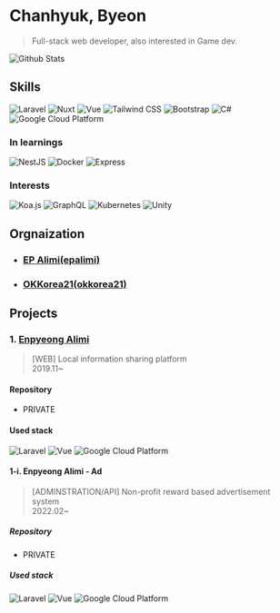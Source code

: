 # Chanhyuk, Byeon

> Full-stack web developer, also interested in Game dev.

![Github Stats](https://github-readme-stats.vercel.app/api?username=Bisue&show_icons=true&theme=github_dark )

## Skills

<!--
![기술](https://img.shields.io/badge/분류-기술-색상?style=for-the-badge&logo=로고&logoColor=white)

LOGO: https://simpleicons.org/?q=google
-->

![Laravel](https://img.shields.io/badge/Backend-Laravel-FF2D20?style=for-the-badge&logo=Laravel&logoColor=white)
![Nuxt](https://img.shields.io/badge/Frontend-Nuxt-00C58E?style=for-the-badge&logo=Nuxt.js&logoColor=white)
![Vue](https://img.shields.io/badge/Frontend-Vue-4FC08D?style=for-the-badge&logo=Vue.js&logoColor=white)
![Tailwind CSS](https://img.shields.io/badge/Frontend-Tailwind%20CSS-38B2AC?style=for-the-badge&logo=Tailwind%20CSS&logoColor=white)
![Bootstrap](https://img.shields.io/badge/Frontend-Bootstrap-7952B3?style=for-the-badge&logo=Bootstrap&logoColor=white)
![C#](https://img.shields.io/badge/.NET-C%23-239120?style=for-the-badge&logo=C%20Sharp&logoColor=white)
![Google Cloud Platform](https://img.shields.io/badge/Cloud-GCP-4285F4?style=for-the-badge&logo=Google&logoColor=white)

### In learnings

![NestJS](https://img.shields.io/badge/Backend-NestJS-E0234E?style=for-the-badge&logo=NestJS&logoColor=white)
![Docker](https://img.shields.io/badge/Container-Docker-2496ED?style=for-the-badge&logo=Docker&logoColor=white)
![Express](https://img.shields.io/badge/Backend-Express-000000?style=for-the-badge&logo=Express&logoColor=white)

### Interests

![Koa.js](https://img.shields.io/badge/Backend-Koa.js-339933?style=for-the-badge&logo=Node.js&logoColor=white)
![GraphQL](https://img.shields.io/badge/API-GraphQL-E10098?style=for-the-badge&logo=GraphQL&logoColor=white)
![Kubernetes](https://img.shields.io/badge/Container-Kubernetes-326CE5?style=for-the-badge&logo=Kubernetes&logoColor=white)
![Unity](https://img.shields.io/badge/Game%20Dev-Unity-000000?style=for-the-badge&logo=Unity&logoColor=white)

## Orgnaization

- ### [EP Alimi(epalimi)](https://github.com/epalimi)

- ### [OKKorea21(okkorea21)](https://github.com/okkorea21)

## Projects

### 1. [Enpyeong Alimi](https://www.epalimi.com/)
> [WEB] Local information sharing platform   
> 2019.11~

#### Repository
- PRIVATE

#### Used stack
![Laravel](https://img.shields.io/badge/Backend-Laravel-FF2D20?style=for-the-badge&logo=Laravel&logoColor=white)
![Vue](https://img.shields.io/badge/Frontend-Vue(Partial)-4FC08D?style=for-the-badge&logo=Vue.js&logoColor=white)
![Google Cloud Platform](https://img.shields.io/badge/Cloud-GCP-4285F4?style=for-the-badge&logo=Google&logoColor=white)

#### 1-i. Enpyeong Alimi - Ad
> [ADMINSTRATION/API] Non-profit reward based advertisement system  
> 2022.02~

##### Repository
- PRIVATE

##### Used stack
![Laravel](https://img.shields.io/badge/Backend-Laravel-FF2D20?style=for-the-badge&logo=Laravel&logoColor=white)
![Vue](https://img.shields.io/badge/Frontend-Vue(Partial)-4FC08D?style=for-the-badge&logo=Vue.js&logoColor=white)
![Google Cloud Platform](https://img.shields.io/badge/Cloud-GCP-4285F4?style=for-the-badge&logo=Google&logoColor=white)
